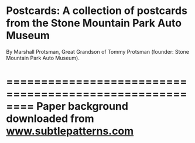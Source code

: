 # Postcards: A collection of postcards from the Stone Mountain Park Auto Museum

By Marshall Protsman, Great Grandson of Tommy Protsman (founder: Stone Mountain Park Auto Museum).

========================================================
Paper background downloaded from www.subtlepatterns.com
========================================================
